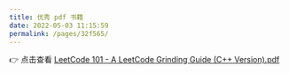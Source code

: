 ```yaml
---
title: 优秀 pdf 书籍
date: 2022-05-03 11:15:59
permalink: /pages/32f565/
---
```


👉 点击查看 <a href="/wow4j/pdf/LeetCode 101 - A LeetCode Grinding Guide (C++ Version).pdf" target="_blank"> LeetCode 101 - A LeetCode Grinding Guide (C++ Version).pdf </a>